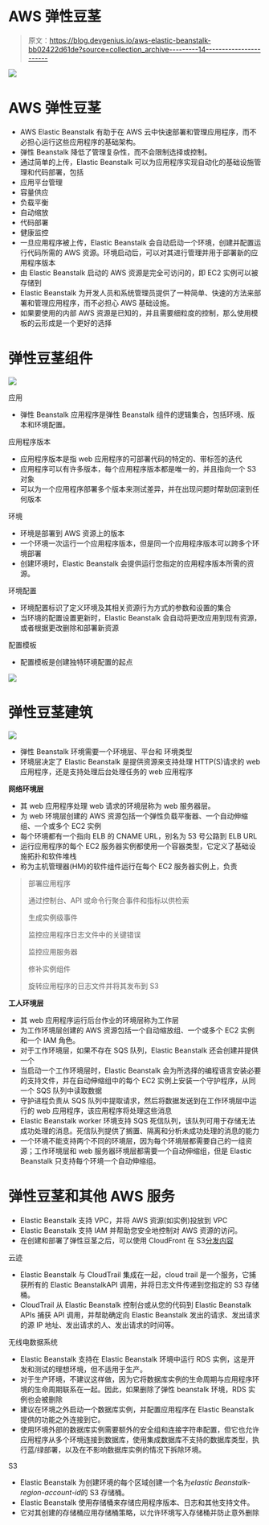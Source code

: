 # AWS 弹性豆茎

> 原文：<https://blog.devgenius.io/aws-elastic-beanstalk-bb02422d61de?source=collection_archive---------14----------------------->

![](img/9662cdc23416fee9c6a4c4ebe5bd7244.png)

# AWS 弹性豆茎

*   AWS Elastic Beanstalk 有助于在 AWS 云中快速部署和管理应用程序，而不必担心运行这些应用程序的基础架构。
*   弹性 Beanstalk 降低了管理复杂性，而不会限制选择或控制。
*   通过简单的上传，Elastic Beanstalk 可以为应用程序实现自动化的基础设施管理和代码部署，包括
*   应用平台管理
*   容量供应
*   负载平衡
*   自动缩放
*   代码部署
*   健康监控
*   一旦应用程序被上传，Elastic Beanstalk 会自动启动一个环境，创建并配置运行代码所需的 AWS 资源。环境启动后，可以对其进行管理并用于部署新的应用程序版本
*   由 Elastic Beanstalk 启动的 AWS 资源是完全可访问的，即 EC2 实例可以被存储到
*   Elastic Beanstalk 为开发人员和系统管理员提供了一种简单、快速的方法来部署和管理应用程序，而不必担心 AWS 基础设施。
*   如果要使用的内部 AWS 资源是已知的，并且需要细粒度的控制，那么使用模板的云形成是一个更好的选择

# 弹性豆茎组件

![](img/5ee4bfff20fe4e73c78a25a2fcab22e4.png)

应用

*   弹性 Beanstalk 应用程序是弹性 Beanstalk 组件的逻辑集合，包括环境、版本和环境配置。

应用程序版本

*   应用程序版本是指 web 应用程序的可部署代码的特定的、带标签的迭代
*   应用程序可以有许多版本，每个应用程序版本都是唯一的，并且指向一个 S3 对象
*   可以为一个应用程序部署多个版本来测试差异，并在出现问题时帮助回滚到任何版本

环境

*   环境是部署到 AWS 资源上的版本
*   一个环境一次运行一个应用程序版本，但是同一个应用程序版本可以跨多个环境部署
*   创建环境时，Elastic Beanstalk 会提供运行您指定的应用程序版本所需的资源。

环境配置

*   环境配置标识了定义环境及其相关资源行为方式的参数和设置的集合
*   当环境的配置设置更新时，Elastic Beanstalk 会自动将更改应用到现有资源，或者根据更改删除和部署新资源

配置模板

*   配置模板是创建独特环境配置的起点

![](img/19947a2d21eec637438fd6ff23a64c31.png)

# 弹性豆茎建筑

![](img/91397b6983b79f91a65ee8416eaed39e.png)

*   弹性 Beanstalk 环境需要一个环境层、平台和
    环境类型
*   环境层决定了 Elastic Beanstalk 是提供资源来支持处理 HTTP(S)请求的 web 应用程序，还是支持处理后台处理任务的 web 应用程序

**网络环境层**

*   其 web 应用程序处理 web 请求的环境层称为 web 服务器层。
*   为 web 环境层创建的 AWS 资源包括一个弹性负载平衡器、一个自动伸缩组、一个或多个 EC2 实例
*   每个环境都有一个指向 ELB 的 CNAME URL，别名为 53 号公路到 ELB URL
*   运行应用程序的每个 EC2 服务器实例都使用一个容器类型，它定义了基础设施拓扑和软件堆栈
*   称为主机管理器(HM)的软件组件运行在每个 EC2 服务器实例上，负责

> 部署应用程序
> 
> 通过控制台、API 或命令行聚合事件和指标以供检索
> 
> 生成实例级事件
> 
> 监控应用程序日志文件中的关键错误
> 
> 监控应用服务器
> 
> 修补实例组件
> 
> 旋转应用程序的日志文件并将其发布到 S3

**工人环境层**

*   其 web 应用程序运行后台作业的环境层称为工作层
*   为工作环境层创建的 AWS 资源包括一个自动缩放组、一个或多个 EC2 实例和一个 IAM 角色。
*   对于工作环境层，如果不存在 SQS 队列，Elastic Beanstalk 还会创建并提供一个
*   当启动一个工作环境层时，Elastic Beanstalk 会为所选择的编程语言安装必要的支持文件，并在自动伸缩组中的每个 EC2 实例上安装一个守护程序，从同一个 SQS 队列中读取数据
*   守护进程负责从 SQS 队列中提取请求，然后将数据发送到在工作环境层中运行的 web 应用程序，该应用程序将处理这些消息
*   Elastic Beanstalk worker 环境支持 SQS 死信队列，该队列可用于存储无法成功处理的消息。死信队列提供了搁置、隔离和分析未成功处理的消息的能力
*   一个环境不能支持两个不同的环境层，因为每个环境层都需要自己的一组资源；工作环境层和 web 服务器环境层都需要一个自动伸缩组，但是 Elastic Beanstalk 只支持每个环境一个自动伸缩组。

# 弹性豆茎和其他 AWS 服务

*   Elastic Beanstalk 支持 VPC，并将 AWS 资源(如实例)投放到 VPC
*   Elastic Beanstalk 支持 IAM 并帮助您安全地控制对 AWS 资源的访问。
*   在创建和部署了弹性豆茎之后，可以使用 CloudFront 在 S3[分发内容](https://jayendrapatil.com/aws-simple-storage-service-s3-overview/)

云迹

*   Elastic Beanstalk 与 CloudTrail 集成在一起，cloud trail 是一个服务，它捕获所有的 Elastic BeanstalkAPI 调用，并将日志文件传递到您指定的 S3 存储桶。
*   CloudTrail 从 Elastic Beanstalk 控制台或从您的代码到 Elastic Beanstalk APIs 捕获 API 调用，并帮助确定向 Elastic Beanstalk 发出的请求、发出请求的源 IP 地址、发出请求的人、发出请求的时间等。

无线电数据系统

*   Elastic Beanstalk 支持在 Elastic Beanstalk 环境中运行 RDS 实例，这是开发和测试的理想环境，但不适用于生产。
*   对于生产环境，不建议这样做，因为它将数据库实例的生命周期与应用程序环境的生命周期联系在一起。因此，如果删除了弹性 beanstalk 环境，RDS 实例也会被删除
*   建议在环境之外启动一个数据库实例，并配置应用程序在 Elastic Beanstalk 提供的功能之外连接到它。
*   使用环境外部的数据库实例需要额外的安全组和连接字符串配置，但它也允许应用程序从多个环境连接到数据库，使用集成数据库不支持的数据库类型，执行蓝/绿部署，以及在不影响数据库实例的情况下拆除环境。

S3

*   Elastic Beanstalk 为创建环境的每个区域创建一个名为*elastic Beanstalk-region-account-id*的 S3 存储桶。
*   Elastic Beanstalk 使用存储桶来存储应用程序版本、日志和其他支持文件。
*   它对其创建的存储桶应用存储桶策略，以允许环境写入存储桶并防止意外删除